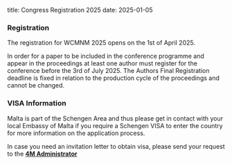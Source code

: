 title: Congress Registration 2025
date: 2025-01-05

### Registration

The registration for WCMNM 2025 opens on the 1st of April 2025.


In order for a paper to be included in the conference programme and appear in the proceedings at least one author must register for the conference before the 3rd of July 2025. The Authors Final Registration deadline is fixed in relation to the production cycle of the proceedings and cannot be changed.

### VISA Information

Malta is part of the Schengen Area and thus please get in contact with your local Embassy of Malta if you require a Schengen VISA to enter the country for more information on the application process.

In case you need an invitation letter to obtain visa, please send your request to the <strong><a href="mailto:AXT916@student.bham.ac.uk">4M Administrator</a></strong>



